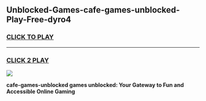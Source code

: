 
## Unblocked-Games-cafe-games-unblocked-Play-Free-dyro4
<h3>
<a href="https://premium76.site?title=cafe-games-unblocked&ref=18A">CLICK TO PLAY</a></h3>
<hr>

<h3>
<a href="https://premium76.site?title=cafe-games-unblocked&ref=18A">CLICK 2 PLAY</a>
  
</h3>

<a href="https://premium76.site?title=cafe-games-unblocked&ref=18A"><img src="https://clearcache.store/games.png"></a>


**cafe-games-unblocked games unblocked: Your Gateway to Fun and Accessible Online Gaming**
